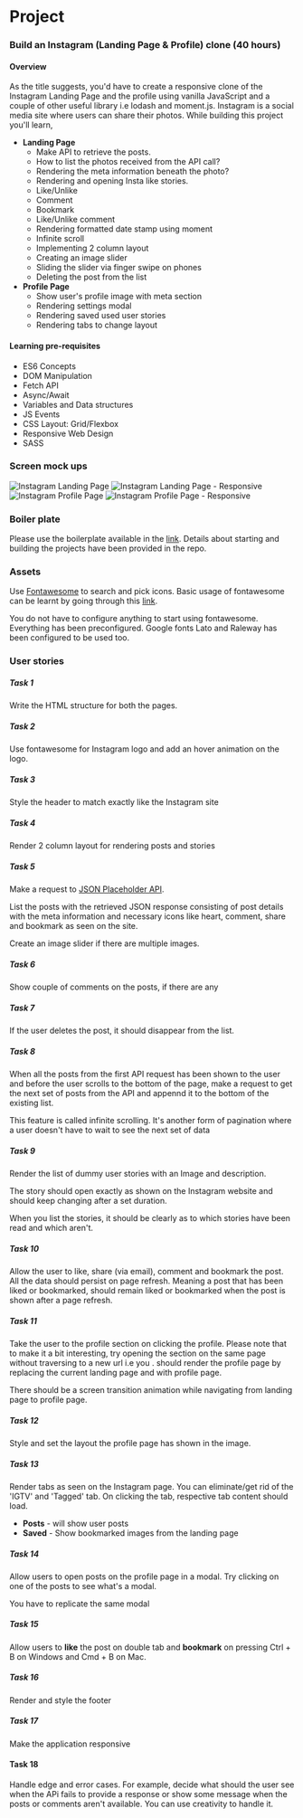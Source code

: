 
# Project

### Build an Instagram (Landing Page & Profile) clone  (40 hours)
#### Overview
As the title suggests, you'd have to create a responsive clone of the Instagram Landing Page and the profile using vanilla JavaScript and a couple of other useful library i.e lodash and moment.js. Instagram is a social media site where users can share their photos. While building this project you'll learn,

- **Landing Page**
	- Make API to retrieve the posts.
	- How to list the photos received from the API call?
	- Rendering the meta information beneath the photo?
	- Rendering and opening Insta like stories.
	- Like/Unlike
	- Comment
	- Bookmark
	- Like/Unlike comment
	- Rendering formatted date stamp using moment
	- Infinite scroll
	- Implementing 2 column layout
	- Creating an image slider
	- Sliding the slider via finger swipe on phones
	- Deleting the post from the list
- **Profile Page**
	- Show user's profile image with meta section
	- Rendering settings modal
	- Rendering saved used user stories
	- Rendering tabs to change layout


#### Learning pre-requisites
- ES6 Concepts
- DOM Manipulation
- Fetch API
- Async/Await
- Variables and Data structures
- JS Events
- CSS Layout: Grid/Flexbox
- Responsive Web Design
- SASS

### Screen mock ups
![Instagram Landing Page](week_2/insta.png)
![Instagram Landing Page - Responsive](week_2/insta_resp.png)
![Instagram Profile Page](week_2/insta_profile.png)
![Instagram Profile Page - Responsive](week_2/insta_profile_resp.png)

### Boiler plate
Please use the boilerplate available in the [link](week_2/insta_clone). Details about starting and building the projects have been provided in the repo.

### Assets
Use [Fontawesome](https://fontawesome.com/icons) to search and pick icons. Basic usage of fontawesome can be learnt by going through this [link](https://fontawesome.com/how-to-use/on-the-web/referencing-icons/basic-use).

You do not have to configure anything to start using fontawesome. Everything has been preconfigured. Google fonts Lato and Raleway has been configured to be used too.

### User stories
##### Task 1
Write the HTML structure for both the pages.

##### Task 2
Use fontawesome for Instagram logo and add an hover animation on the logo.

##### Task 3
Style the header to match exactly like the Instagram site

##### Task 4
Render 2 column layout for rendering posts and stories

##### Task 5
Make a request to [JSON Placeholder API](https://jsonplaceholder.typicode.com/photos).

List the posts with the retrieved JSON response consisting of post details with the meta information and necessary icons like heart, comment, share and bookmark as seen on the site.

Create an image slider if there are multiple images.

##### Task 6
Show couple of comments on the posts, if there are any

##### Task 7
If the user deletes the post, it should disappear from the list.

##### Task 8
When all the posts from the first API request has been shown to the user and before the user scrolls to the bottom of the page, make a request to get the next set of posts from the API and appennd it to the bottom of the existing list.

This feature is called infinite scrolling. It's another form of pagination where a user doesn't have to wait to see the next set of data

##### Task 9
Render the list of dummy user stories with an Image and description.

The story should open exactly as shown on the Instagram website and should keep changing after a set duration.

When you list the stories, it should be clearly as to which stories have been read and which aren't.

##### Task 10
Allow the user to like, share (via email), comment and bookmark the post. All the data should persist on page refresh. Meaning a post that has been liked or bookmarked, should remain liked or bookmarked when the post is shown after a page refresh.

##### Task 11
Take the user to the profile section on clicking the profile. Please note that to make it a bit interesting, try opening the section on the same page without traversing to a new url i.e you . should render the profile page by replacing the current landing page and with profile page.

There should be a screen transition animation while navigating from landing page to profile page.

##### Task 12
Style and set the layout the profile page has shown in the image.

##### Task 13
Render tabs as seen on the Instagram page. You can eliminate/get rid of the 'IGTV' and 'Tagged' tab. On clicking the tab, respective tab content should load.

- **Posts** - will show user posts
- **Saved** - Show bookmarked images from the landing page

##### Task 14
Allow users to open posts on the profile page in a modal. Try clicking on one of the posts to see what's a modal.

You have to replicate the same modal

##### Task 15
Allow users to **like** the post on double tab and **bookmark** on pressing Ctrl + B on Windows and Cmd + B on Mac.

##### Task 16
Render and style the footer

##### Task 17
Make the application responsive

#### Task 18
Handle edge and error cases. For example, decide what should the user see when the APi fails to provide a response or show some message when the posts or comments aren't available. You can use creativity to handle it.
